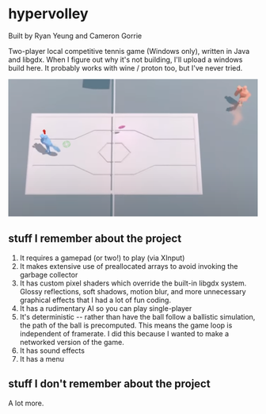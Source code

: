 # hypervolley

Built by Ryan Yeung and Cameron Gorrie

Two-player local competitive tennis game (Windows only), written in Java and libgdx. When I figure out why it's not building, I'll upload a windows build here. It probably works with wine / proton too, but I've never tried.

[![hypervolley gameplay](./hypervolley.png)](https://www.youtube.com/watch?v=HZMu63v4b34 "hypervolley gameplay")

## stuff I remember about the project

1. It requires a gamepad (or two!) to play (via XInput)
2. It makes extensive use of preallocated arrays to avoid invoking the garbage collector
3. It has custom pixel shaders which override the built-in libgdx system. Glossy reflections, soft shadows, motion blur, and more unnecessary graphical effects that I had a lot of fun coding.
4. It has a rudimentary AI so you can play single-player
5. It's deterministic -- rather than have the ball follow a ballistic simulation, the path of the ball is precomputed. This means the game loop is independent of framerate. I did this because I wanted to make a networked version of the game.
5. It has sound effects
6. It has a menu

## stuff I don't remember about the project

A lot more.
